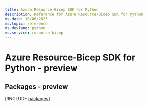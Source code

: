 ```yaml
---
title: Azure Resource-Bicep SDK for Python
description: Reference for Azure Resource-Bicep SDK for Python
ms.date: 10/06/2025
ms.topic: reference
ms.devlang: python
ms.service: resource-bicep
---
```

# Azure Resource-Bicep SDK for Python - preview
## Packages - preview
[!INCLUDE [packages](resource-bicep-index.md)]